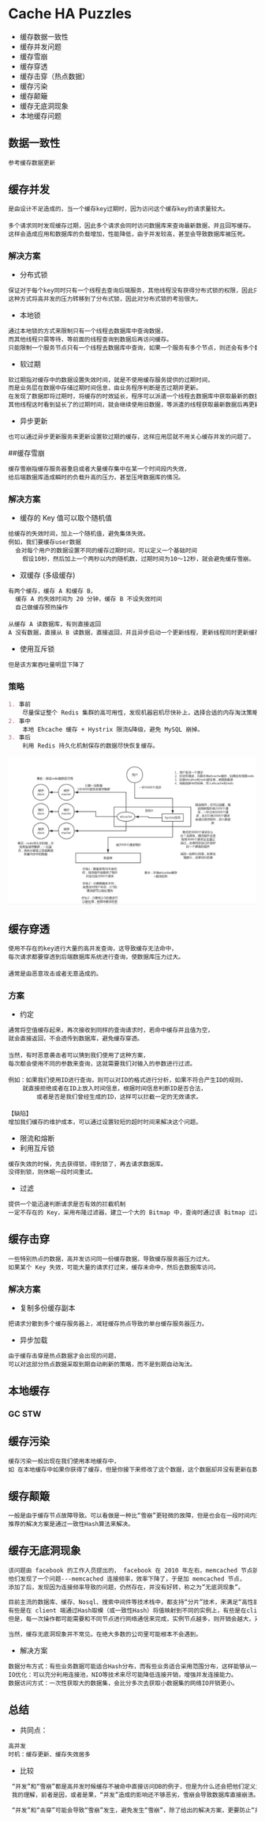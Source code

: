 # Cache HA Puzzles

* 缓存数据一致性
* 缓存并发问题
* 缓存雪崩
* 缓存穿透
* 缓存击穿（热点数据）
* 缓存污染
* 缓存颠簸
* 缓存无底洞现象
* 本地缓存问题

## 数据一致性
```md
参考缓存数据更新
```
## 缓存并发
```md
是由设计不足造成的，当一个缓存key过期时，因为访问这个缓存key的请求量较大。

多个请求同时发现缓存过期，因此多个请求会同时访问数据库来查询最新数据，并且回写缓存。
这样会造成应用和数据库的负载增加，性能降低，由于并发较高，甚至会导致数据库被压死。
```
### 解决方案
* 分布式锁
```md
保证对于每个key同时只有一个线程去查询后端服务，其他线程没有获得分布式锁的权限，因此只需要等待即可。
这种方式将高并发的压力转移到了分布式锁，因此对分布式锁的考验很大。
```
* 本地锁
```md
通过本地锁的方式来限制只有一个线程去数据库中查询数据，
而其他线程只需等待，等前面的线程查询到数据后再访问缓存。
只能限制一个服务节点只有一个线程去数据库中查询，如果一个服务有多个节点，则还会有多个数据库查询操作。
```
* 软过期
```md
软过期指对缓存中的数据设置失效时间，就是不使用缓存服务提供的过期时间，
而是业务层在数据中存储过期时间信息，由业务程序判断是否过期并更新。
在发现了数据即将过期时，将缓存的时效延长，程序可以派遣一个线程去数据库中获取最新的数据
其他线程这时看到延长了的过期时间，就会继续使用旧数据，等派遣的线程获取最新数据后再更新缓存。
```
* 异步更新
```md
也可以通过异步更新服务来更新设置软过期的缓存，这样应用层就不用关心缓存并发的问题了。
```
##缓存雪崩
```md
缓存雪崩指缓存服务器重启或者大量缓存集中在某一个时间段内失效，
给后端数据库造成瞬时的负载升高的压力，甚至压垮数据库的情况。
```
### 解决方案
* 缓存的 Key 值可以取个随机值
```md		
给缓存的失效时间，加上一个随机值，避免集体失效。
例如，我们要缓存user数据
  会对每个用户的数据设置不同的缓存过期时间，可以定义一个基础时间
	假设10秒，然后加上一个两秒以内的随机数，过期时间为10～12秒，就会避免缓存雪崩。
```
* 双缓存 (多级缓存)
```md
有两个缓存，缓存 A 和缓存 B，
  缓存 A 的失效时间为 20 分钟，缓存 B 不设失效时间
  自己做缓存预热操作
		
从缓存 A 读数据库，有则直接返回
A 没有数据，直接从 B 读数据，直接返回，并且异步启动一个更新线程，更新线程同时更新缓存 A 和缓存 B。
```
* 使用互斥锁
```md
但是该方案吞吐量明显下降了
```
### 策略
```md
1. 事前
	尽量保证整个 Redis 集群的高可用性，发现机器宕机尽快补上，选择合适的内存淘汰策略
2. 事中
	本地 Ehcache 缓存 + Hystrix 限流&降级，避免 MySQL 崩掉。
3. 事后
	利用 Redis 持久化机制保存的数据尽快恢复缓存。
```
![](../md-pic/Cache_Avalanche.png)

## 缓存穿透
```md
使用不存在的key进行大量的高并发查询，这导致缓存无法命中，
每次请求都要穿透到后端数据库系统进行查询，使数据库压力过大。

通常是由恶意攻击或者无意造成的。
```	
### 方案
* 约定
```md
通常将空值缓存起来，再次接收到同样的查询请求时，若命中缓存并且值为空，
就会直接返回，不会透传到数据库，避免缓存穿透。
		
当然，有时恶意袭击者可以猜到我们使用了这种方案，
每次都会使用不同的参数来查询，这就需要我们对输入的参数进行过滤。

例如：如果我们使用ID进行查询，则可以对ID的格式进行分析，如果不符合产生ID的规则，
    就直接拒绝或者在ID上放入时间信息，根据时间信息判断ID是否合法，
		或者是否是我们曾经生成的ID，这样可以拦截一定的无效请求。

【缺陷】
增加我们缓存的维护成本，可以通过设置较短的超时时间来解决这个问题。
```
* 限流和熔断
* 利用互斥锁
```md
缓存失效的时候，先去获得锁，得到锁了，再去请求数据库。
没得到锁，则休眠一段时间重试。
```
* 过滤
```md
提供一个能迅速判断请求是否有效的拦截机制
一定不存在的 Key，采用布隆过滤器，建立一个大的 Bitmap 中，查询时通过该 Bitmap 过滤。
```

## 缓存击穿
```md
一些特别热点的数据，高并发访问同一份缓存数据，导致缓存服务器压力过大。
如果某个 Key 失效，可能大量的请求打过来，缓存未命中，然后去数据库访问。
```
### 解决方案
* 复制多份缓存副本
```md
把请求分散到多个缓存服务器上，减轻缓存热点导致的单台缓存服务器压力。
```
* 异步加载
```md
由于缓存击穿是热点数据才会出现的问题，
可以对这部分热点数据采取到期自动刷新的策略，而不是到期自动淘汰。
```

## 本地缓存
### GC STW

## 缓存污染
```md
缓存污染一般出现在我们使用本地缓存中，
如 在本地缓存中如果你获得了缓存，但是你接下来修改了这个数据，这个数据却并没有更新在数据库。
```

## 缓存颠簸
```md
一般是由于缓存节点故障导致。可以看做是一种比“雪崩”更轻微的故障，但是也会在一段时间内对系统造成冲击和性能影响。
推荐的解决方案是通过一致性Hash算法来解决。
```

## 缓存无底洞现象
```md
该问题由 facebook 的工作人员提出的， facebook 在 2010 年左右，memcached 节点就已经达3000 个，缓存数千 G 内容。
他们发现了一个问题---memcached 连接频率，效率下降了，于是加 memcached 节点，
添加了后，发现因为连接频率导致的问题，仍然存在，并没有好转，称之为”无底洞现象”。
````
```md
目前主流的数据库、缓存、Nosql、搜索中间件等技术栈中，都支持“分片”技术，来满足“高性能、高并发、高可用、可扩展”等要求。
有些是在 client 端通过Hash取模（或一致性Hash）将值映射到不同的实例上，有些是在client端通过范围取值的方式映射的。当然，也有些是在服务端进行的。
但是，每一次操作都可能需要和不同节点进行网络通信来完成，实例节点越多，则开销会越大，对性能影响就越大。
```
```md
当然，缓存无底洞现象并不常见。在绝大多数的公司里可能根本不会遇到。
```
* 解决方案
```md
数据分布方式：有些业务数据可能适合Hash分布，而有些业务适合采用范围分布，这样能够从一定程度避免网络IO的开销。
IO优化：可以充分利用连接池，NIO等技术来尽可能降低连接开销，增强并发连接能力。
数据访问方式：一次性获取大的数据集，会比分多次去获取小数据集的网络IO开销更小。
```
##  总结
* 共同点：
```md
高并发
时机：缓存更新、缓存失效居多
```
* 比较
```md
 “并发”和“雪崩”都是高并发时候缓存不被命中直接访问DB的例子，但是为什么还会把他们定义为两个常见的问题？
 我的理解，前者是因，或者是果，“并发”造成的影响还不够恶劣，雪崩会导致数据库直接崩溃。
```
```md
 “并发”和“击穿”可能会导致“雪崩”发生，避免发生“雪崩”，除了给出的解决方案，更要防止“并发”和“击穿”的发生。
```

